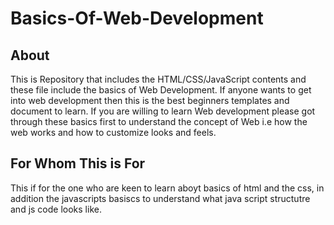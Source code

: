 # Basics-Of-Web-Development

## About
This is Repository that includes the HTML/CSS/JavaScript contents and these file include the basics of Web Development. If anyone wants to get into web development then this is the best beginners templates and document to learn. If you are willing to learn Web development please got through these basics first to understand the concept of Web i.e how the web works and how to customize looks and feels.

## For Whom This is For 
This if for the one who are keen to learn aboyt basics of html and the css, in addition the javascripts basiscs to understand what java script structutre and js code looks like.
